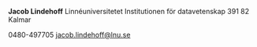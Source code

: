 **Jacob Lindehoff**
Linnéuniversitetet
Institutionen för datavetenskap
391 82 Kalmar

0480-497705
jacob.lindehoff@lnu.se